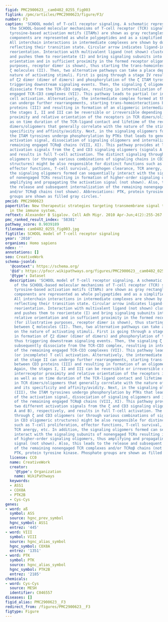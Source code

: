 ```yaml
---
figid: PMC2900623__cam0402_0255_fig003
figlink: /pmc/articles/PMC2900623/figure/F3/
number: F3
caption: 'SCHOOL model of T-cell receptor signaling. A schematic representation of
  the SCHOOL-based molecular mechanisms of T-cell receptor (TCR) signaling. Immunoreceptor
  tyrosine-based activation motifs (ITAMs) are shown as gray rectangles. TCR-CD3-ζ
  components are represented as whole polypeptides and as a simplified axial view.
  All interchain interactions in intermediate complexes are shown by dotted arrows
  reflecting their transition state. Circular arrow indicates ligand-induced receptor
  reorientation. Interaction with multivalent ligand (not shown) clusters the receptors
  and pushes them to reorientate (I) and bring signaling subunits into a correct relative
  orientation and in sufficient proximity in the formed receptor oligomer (for illustrative
  purposes, receptor dimer is shown), thus starting the trans-homointeractions between
  ζ molecules (II). Then, two alternative pathways can take a place depending on the
  nature of activating stimuli. First is going through a stage IV resulting in formation
  of ζ2 dimer (dimer of dimers) and phosphorylation of the ζ ITAM tyrosines, thus
  triggering downstream signaling events. Then, the signaling ζ oligomers formed subsequently
  dissociate from the TCR-CD3 complex, resulting in internalization of the remaining
  engaged TCR-CD3 complexes (VII). This pathway leads to partial (or incomplete) T
  cell activation. Alternatively, the intermediate complex formed at the stage II
  can undergo further rearrangements, starting trans-homointeractions between CD3
  proteins (III) and resulting in formation of an oligomeric intermediate. Again,
  the stages I, II and III can be reversible or irreversible depending on interreceptor
  proximity and relative orientation of the receptors in TCR dimers/oligomers as well
  as on time duration of the TCR-ligand contact and lifetime of the receptor in TCR
  dimers/oligomers that generally correlate with the nature of the stimulus and its
  specificity and affinity/avidity. Next, in the signaling oligomers formed (III),
  the ITAM tyrosines undergo phosphorylation by PTKs that leads to generation of the
  activation signal, dissociation of signaling oligomers and internalization of the
  remaining engaged TCRαβ chains (VIII, XI). This pathway provides at least two different
  activation signals from the ζ and CD3 signaling oligomers (signals A and B), respectively,
  and results in full T-cell activation. The distinct signaling through ζ and CD3
  oligomers (or through various combinations of signaling chains in CD3 oligomeric
  structures) might be also responsible for distinct functions such as T-cell proliferation,
  effector functions, T-cell survival, pathogen clearance, TCR anergy, etc. In addition,
  the signaling oligomers formed can sequentially interact with the signaling subunits
  of nonengaged TCRs resulting in formation of higher-order signaling oligomers, thus
  amplifying and propagating the activation signal (not shown). Also, this leads to
  the release and subsequent internalization of the remaining nonengaged TCR complexes
  and/or TCRαβ chains (not shown). Abbreviations: PTK, protein tyrosine kinase. Phosphate
  groups are shown as filled gray circles.'
pmcid: PMC2900623
papertitle: New therapeutic strategies targeting transmembrane signal transduction
  in the immune system.
reftext: Alexander B Sigalov. Cell Adh Migr. 2010 Apr-Jun;4(2):255-267.
pmc_ranked_result_index: '58381'
pathway_score: 0.9039189
filename: cam0402_0255_fig003.jpg
figtitle: SCHOOL model of T-cell receptor signaling
year: '2010'
organisms: Homo sapiens
ndex: ''
annotations: []
seo: CreativeWork
schema-jsonld:
  '@context': https://schema.org/
  '@id': https://pfocr.wikipathways.org/figures/PMC2900623__cam0402_0255_fig003.html
  '@type': Dataset
  description: 'SCHOOL model of T-cell receptor signaling. A schematic representation
    of the SCHOOL-based molecular mechanisms of T-cell receptor (TCR) signaling. Immunoreceptor
    tyrosine-based activation motifs (ITAMs) are shown as gray rectangles. TCR-CD3-ζ
    components are represented as whole polypeptides and as a simplified axial view.
    All interchain interactions in intermediate complexes are shown by dotted arrows
    reflecting their transition state. Circular arrow indicates ligand-induced receptor
    reorientation. Interaction with multivalent ligand (not shown) clusters the receptors
    and pushes them to reorientate (I) and bring signaling subunits into a correct
    relative orientation and in sufficient proximity in the formed receptor oligomer
    (for illustrative purposes, receptor dimer is shown), thus starting the trans-homointeractions
    between ζ molecules (II). Then, two alternative pathways can take a place depending
    on the nature of activating stimuli. First is going through a stage IV resulting
    in formation of ζ2 dimer (dimer of dimers) and phosphorylation of the ζ ITAM tyrosines,
    thus triggering downstream signaling events. Then, the signaling ζ oligomers formed
    subsequently dissociate from the TCR-CD3 complex, resulting in internalization
    of the remaining engaged TCR-CD3 complexes (VII). This pathway leads to partial
    (or incomplete) T cell activation. Alternatively, the intermediate complex formed
    at the stage II can undergo further rearrangements, starting trans-homointeractions
    between CD3 proteins (III) and resulting in formation of an oligomeric intermediate.
    Again, the stages I, II and III can be reversible or irreversible depending on
    interreceptor proximity and relative orientation of the receptors in TCR dimers/oligomers
    as well as on time duration of the TCR-ligand contact and lifetime of the receptor
    in TCR dimers/oligomers that generally correlate with the nature of the stimulus
    and its specificity and affinity/avidity. Next, in the signaling oligomers formed
    (III), the ITAM tyrosines undergo phosphorylation by PTKs that leads to generation
    of the activation signal, dissociation of signaling oligomers and internalization
    of the remaining engaged TCRαβ chains (VIII, XI). This pathway provides at least
    two different activation signals from the ζ and CD3 signaling oligomers (signals
    A and B), respectively, and results in full T-cell activation. The distinct signaling
    through ζ and CD3 oligomers (or through various combinations of signaling chains
    in CD3 oligomeric structures) might be also responsible for distinct functions
    such as T-cell proliferation, effector functions, T-cell survival, pathogen clearance,
    TCR anergy, etc. In addition, the signaling oligomers formed can sequentially
    interact with the signaling subunits of nonengaged TCRs resulting in formation
    of higher-order signaling oligomers, thus amplifying and propagating the activation
    signal (not shown). Also, this leads to the release and subsequent internalization
    of the remaining nonengaged TCR complexes and/or TCRαβ chains (not shown). Abbreviations:
    PTK, protein tyrosine kinase. Phosphate groups are shown as filled gray circles.'
  license: CC0
  name: CreativeWork
  creator:
    '@type': Organization
    name: WikiPathways
  keywords:
  - ASS1
  - COX8A
  - PTK2B
  - Cys-Cys
genes:
- word: aß
  symbol: ASS
  source: hgnc_prev_symbol
  hgnc_symbol: ASS1
  entrez: '445'
- word: VIII
  symbol: VIII
  source: hgnc_alias_symbol
  hgnc_symbol: COX8A
  entrez: '1351'
- word: PTK
  symbol: PTK
  source: hgnc_alias_symbol
  hgnc_symbol: PTK2B
  entrez: '2185'
chemicals:
- word: Cys-Cys
  source: MESH
  identifier: C046557
diseases: []
figid_alias: PMC2900623__F3
redirect_from: /figures/PMC2900623__F3
figtype: Figure
---
```

